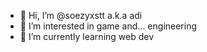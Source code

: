 - 👋 Hi, I’m @soezyxstt a.k.a adi
- 👀 I’m interested in game and... engineering
- 🌱 I’m currently learning web dev
